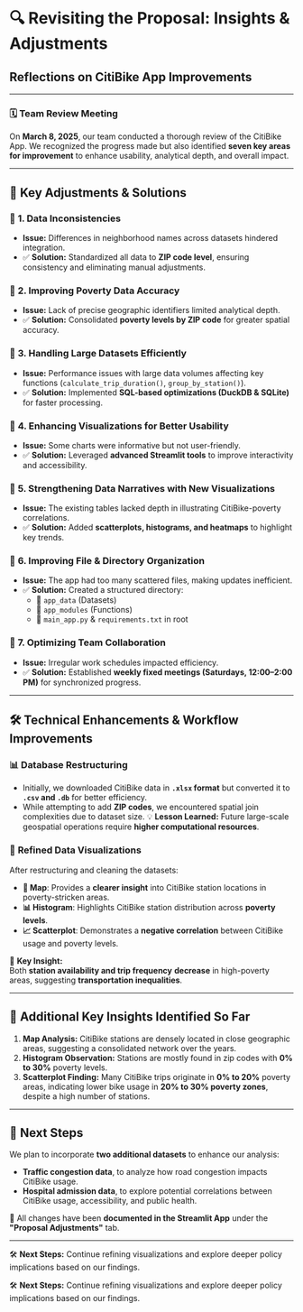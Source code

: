 
# 🔍 Revisiting the Proposal: Insights & Adjustments

## **Reflections on CitiBike App Improvements**

---

### 🗓️ **Team Review Meeting**

On **March 8, 2025**, our team conducted a thorough review of the CitiBike App. We recognized the progress made but also identified **seven key areas for improvement** to enhance usability, analytical depth, and overall impact.

---

## 📌 **Key Adjustments & Solutions**

### 🔹 **1. Data Inconsistencies**
- **Issue:** Differences in neighborhood names across datasets hindered integration.
- ✅ **Solution:** Standardized all data to **ZIP code level**, ensuring consistency and eliminating manual adjustments.

### 🔹 **2. Improving Poverty Data Accuracy**
- **Issue:** Lack of precise geographic identifiers limited analytical depth.
- ✅ **Solution:** Consolidated **poverty levels by ZIP code** for greater spatial accuracy.

### 🔹 **3. Handling Large Datasets Efficiently**
- **Issue:** Performance issues with large data volumes affecting key functions (`calculate_trip_duration()`, `group_by_station()`).
- ✅ **Solution:** Implemented **SQL-based optimizations (DuckDB & SQLite)** for faster processing.

### 🔹 **4. Enhancing Visualizations for Better Usability**
- **Issue:** Some charts were informative but not user-friendly.
- ✅ **Solution:** Leveraged **advanced Streamlit tools** to improve interactivity and accessibility.

### 🔹 **5. Strengthening Data Narratives with New Visualizations**
- **Issue:** The existing tables lacked depth in illustrating CitiBike-poverty correlations.
- ✅ **Solution:** Added **scatterplots, histograms, and heatmaps** to highlight key trends.

### 🔹 **6. Improving File & Directory Organization**
- **Issue:** The app had too many scattered files, making updates inefficient.
- ✅ **Solution:** Created a structured directory:
  - 📂 `app_data` (Datasets)
  - 🔧 `app_modules` (Functions)
  - 📜 `main_app.py` & `requirements.txt` in root

### 🔹 **7. Optimizing Team Collaboration**
- **Issue:** Irregular work schedules impacted efficiency.
- ✅ **Solution:** Established **weekly fixed meetings (Saturdays, 12:00–2:00 PM)** for synchronized progress.

---

## 🛠️ **Technical Enhancements & Workflow Improvements**

### 📊 **Database Restructuring**
- Initially, we downloaded CitiBike data in **`.xlsx` format** but converted it to **`.csv` and `.db`** for better efficiency.
- While attempting to add **ZIP codes**, we encountered spatial join complexities due to dataset size.
  💡 **Lesson Learned:** Future large-scale geospatial operations require **higher computational resources**.

### 🎯 **Refined Data Visualizations**
After restructuring and cleaning the datasets:
- **📍 Map**: Provides a **clearer insight** into CitiBike station locations in poverty-stricken areas.
- **📊 Histogram**: Highlights CitiBike station distribution across **poverty levels**.
- **📈 Scatterplot**: Demonstrates a **negative correlation** between CitiBike usage and poverty levels.

🔎 **Key Insight:**  
Both **station availability and trip frequency** **decrease** in high-poverty areas, suggesting **transportation inequalities**.

---

## 📌 **Additional Key Insights Identified So Far**

1. **Map Analysis:** CitiBike stations are densely located in close geographic areas, suggesting a consolidated network over the years.
2. **Histogram Observation:** Stations are mostly found in zip codes with **0% to 30%** poverty levels.
3. **Scatterplot Finding:** Many CitiBike trips originate in **0% to 20%** poverty areas, indicating lower bike usage in **20% to 30% poverty zones**, despite a high number of stations.

---

## 🚀 **Next Steps**

We plan to incorporate **two additional datasets** to enhance our analysis:
- **Traffic congestion data**, to analyze how road congestion impacts CitiBike usage.
- **Hospital admission data**, to explore potential correlations between CitiBike usage, accessibility, and public health.

📌 All changes have been **documented in the Streamlit App** under the **"Proposal Adjustments"** tab.

---

🛠 **Next Steps:** Continue refining visualizations and explore deeper policy implications based on our findings.

🛠 **Next Steps:** Continue refining visualizations and explore deeper policy implications based on our findings.
